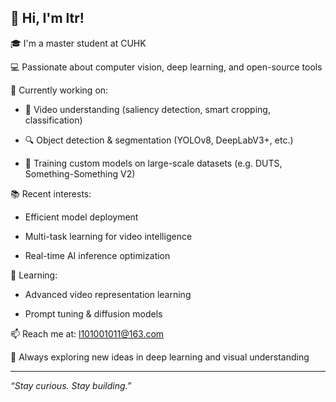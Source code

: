 ## 👋 Hi, I'm ltr!

🎓 I'm a master student at CUHK

💻 Passionate about computer vision, deep learning, and open-source tools  

🚀 Currently working on:  

- 🎥 Video understanding (saliency detection, smart cropping, classification)

- 🔍 Object detection & segmentation (YOLOv8, DeepLabV3+, etc.)

- 🧠 Training custom models on large-scale datasets (e.g. DUTS, Something-Something V2)

📚 Recent interests:

- Efficient model deployment

- Multi-task learning for video intelligence

- Real-time AI inference optimization

🌱 Learning:

- Advanced video representation learning

- Prompt tuning & diffusion models

📫 Reach me at: l101001011@163.com 

💬 Always exploring new ideas in deep learning and visual understanding

---

_“Stay curious. Stay building.”_

